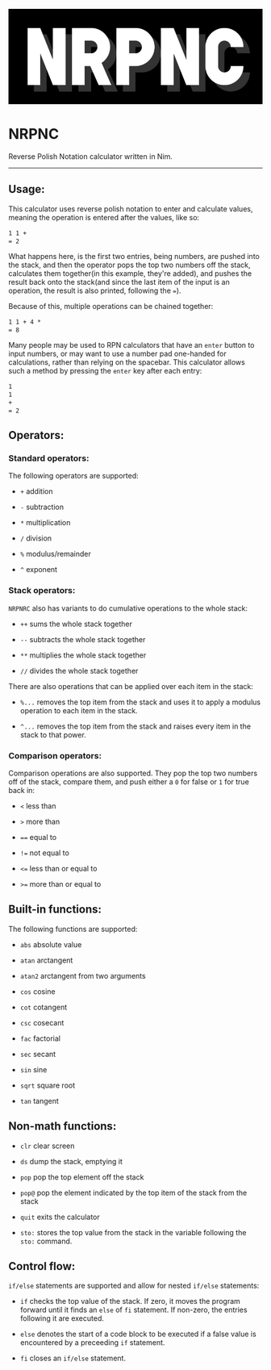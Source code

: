 ![logo.svg](img/logo.svg)

# NRPNC

Reverse Polish Notation calculator written in Nim.

---

## Usage:

This calculator uses reverse polish notation to enter and calculate values, meaning the operation is entered after the values, like so:

```
1 1 +
= 2
```

What happens here, is the first two entries, being numbers, are pushed into the stack, and then the operator pops the top two numbers off the stack, calculates them together(in this example, they're added), and pushes the result back onto the stack(and since the last item of the input is an operation, the result is also printed, following the `=`).

Because of this, multiple operations can be chained together:

```
1 1 + 4 *
= 8
```

Many people may be used to RPN calculators that have an `enter` button to input numbers, or may want to use a number pad one-handed for calculations, rather than relying on the spacebar. This calculator allows such a method by pressing the `enter` key after each entry:

```
1
1
+
= 2
```

## Operators:

### Standard operators:

The following operators are supported:

- `+` addition

- `-` subtraction

- `*` multiplication

- `/` division

- `%` modulus/remainder

- `^` exponent

### Stack operators:

`NRPNRC` also has variants to do cumulative operations to the whole stack:

- `++` sums the whole stack together

- `--` subtracts the whole stack together

- `**` multiplies the whole stack together

- `//` divides the whole stack together

There are also operations that can be applied over each item in the stack:

- `%...` removes the top item from the stack and uses it to apply a modulus operation to each item in the stack.

- `^...` removes the top item from the stack and raises every item in the stack to that power.

### Comparison operators:

Comparison operations are also supported. They pop the top two numbers off of the stack, compare them, and push either a `0`  for false or `1` for true back in:

- `<` less than

- `>` more than

- `==` equal to

- `!=` not equal to

- `<=` less than or equal to

- `>=` more than or equal to

## Built-in functions:

The following functions are supported:

- `abs` absolute value

- `atan` arctangent

- `atan2` arctangent from two arguments

- `cos` cosine

- `cot` cotangent

- `csc` cosecant

- `fac` factorial

- `sec` secant

- `sin` sine

- `sqrt` square root

- `tan` tangent

## Non-math functions:

- `clr` clear screen

- `ds` dump the stack, emptying it

- `pop` pop  the top element off the stack

- `pop@` pop the element indicated by the top item of the stack from the stack

- `quit` exits the calculator

- `sto:` stores the top value from the stack in the variable following the `sto:` command.

## Control flow:

`if/else` statements are supported and allow for nested `if/else` statements:

- `if` checks the top value of the stack. If zero, it moves the program forward until it finds an `else` of `fi` statement. If non-zero, the entries following it are executed.

- `else` denotes the start of a code block to be executed if a false value is encountered by a preceeding `if` statement.

- `fi` closes an `if/else` statement.
